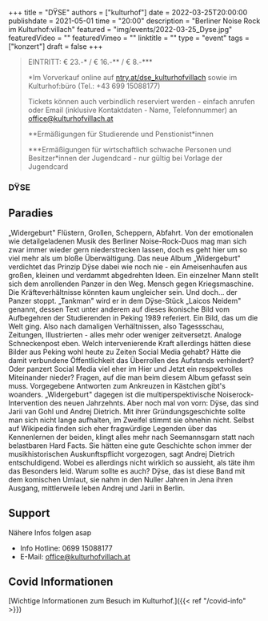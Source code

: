 +++
title = "DŸSE"
authors = ["kulturhof"]
date = 2022-03-25T20:00:00
publishdate = 2021-05-01
time = "20:00"
description = "Berliner Noise Rock im Kulturhof:villach"
featured = "img/events/2022-03-25_Dyse.jpg"
featuredVideo = ""
featuredVimeo = ""
linktitle = ""
type = "event"
tags = ["konzert"]
draft = false
+++

>
> EINTRITT: € 23.-\* / € 16.-\*\* / € 8.-\*\*\*
>
> \*Im Vorverkauf online auf [ntry.at/dse_kulturhofvillach](https://ntry.at/dse_kulturhofvillach) sowie im Kulturhof:büro (Tel.: +43 699 15088177)
>
>Tickets können auch verbindlich reserviert werden - einfach anrufen oder Email (inklusive Kontaktdaten - Name, Telefonnummer) an office@kulturhofvillach.at
> 
> \*\*Ermäßigungen für Studierende und Penstionist\*innen
> 
> \*\*\*Ermäßigungen für wirtschaftlich schwache Personen und Besitzer*innen der Jugendcard - nur gültig bei Vorlage der Jugendcard


### DŸSE

## Paradies

„Widergeburt" Flüstern, Grollen, Scheppern, Abfahrt. Von der emotionalen wie detailgeladenen Musik des Berliner Noise-Rock-Duos mag man sich zwar immer wieder gern niederstrecken lassen, doch es geht hier um so viel mehr als um bloße Überwältigung. Das neue Album „Widergeburt" verdichtet das Prinzip Dÿse dabei wie noch nie - ein Ameisenhaufen aus großen, kleinen und verdammt abgedrehten Ideen.
Ein einzelner Mann stellt sich dem anrollenden Panzer in den Weg. Mensch gegen Kriegsmaschine. Die Kräfteverhältnisse könnten kaum ungleicher sein. Und doch... der Panzer stoppt.
„Tankman" wird er in dem Dÿse-Stück „Laicos Neidem" genannt, dessen Text unter anderem auf dieses ikonische Bild vom Aufbegehren der Studierenden in Peking 1989 referiert. Ein Bild, das um die Welt ging. Also nach damaligen Verhältnissen, also Tagessschau, Zeitungen, Illustrierten - alles mehr oder weniger zeitversetzt. Analoge Schneckenpost eben. Welch intervenierende Kraft allerdings hätten diese Bilder aus Peking wohl heute zu Zeiten Social Media gehabt? Hätte die damit verbundene Öffentlichkeit das Überrollen des Aufstands verhindert? Oder panzert Social Media viel eher im Hier und Jetzt ein respektvolles Miteinander nieder? Fragen, auf die man beim diesem Album gefasst sein muss. Vorgegebene Antworten zum Ankreuzen in Kästchen gibt's woanders. „Widergeburt" dagegen ist die multiperspektivische Noiserock-Intervention des neuen Jahrzehnts.
Aber noch mal von vorn: Dÿse, das sind Jarii van Gohl und Andrej Dietrich. Mit ihrer Gründungsgeschichte sollte man sich nicht lange aufhalten, im Zweifel stimmt sie ohnehin nicht. Selbst auf Wikipedia finden sich eher fragwürdige Legenden über das Kennenlernen der beiden, klingt alles mehr nach Seemannsgarn statt nach belastbaren Hard Facts. Sie hätten eine gute Geschichte schon immer der musikhistorischen Auskunftspflicht vorgezogen, sagt Andrej Dietrich entschuldigend. Wobei es allerdings nicht wirklich so aussieht, als täte ihm das Besonders leid. Warum sollte es auch?
Dÿse, das ist diese Band mit dem komischen Umlaut, sie nahm in den Nuller Jahren in Jena ihren Ausgang, mittlerweile leben Andrej und Jarii in Berlin.



## Support

Nähere Infos folgen asap



- Info Hotline: 0699 15088177 
- E-Mail: office@kulturhofvillach.at

## Covid Informationen

[Wichtige Informationen zum Besuch im Kulturhof.]({{< ref "/covid-info" >}})
